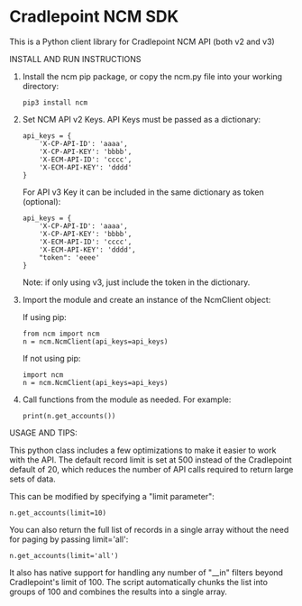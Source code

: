 # Cradlepoint NCM SDK
This is a Python client library for Cradlepoint NCM API (both v2 and v3)

INSTALL AND RUN INSTRUCTIONS

1. Install the ncm pip package, or copy the ncm.py file into your working directory:
    ```
    pip3 install ncm
    ```

2. Set NCM API v2 Keys. API Keys must be passed as a dictionary:
    ```
    api_keys = {
        'X-CP-API-ID': 'aaaa',
        'X-CP-API-KEY': 'bbbb',
        'X-ECM-API-ID': 'cccc',
        'X-ECM-API-KEY': 'dddd'
    }
    ```
    For API v3 Key it can be included in the same dictionary as token (optional):
    ```
    api_keys = {
        'X-CP-API-ID': 'aaaa',
        'X-CP-API-KEY': 'bbbb',
        'X-ECM-API-ID': 'cccc',
        'X-ECM-API-KEY': 'dddd',
        "token": 'eeee'
    }
    ```
    Note: if only using v3, just include the token in the dictionary.

3. Import the module and create an instance of the NcmClient object:
   
   If using pip:
    ```
    from ncm import ncm
    n = ncm.NcmClient(api_keys=api_keys)
    ```
   
   If not using pip:
    ```
    import ncm
    n = ncm.NcmClient(api_keys=api_keys)
    ```

4. Call functions from the module as needed. For example:
    ```
    print(n.get_accounts())
    ```
   
USAGE AND TIPS:

This python class includes a few optimizations to make it easier to work with the API.
The default record limit is set at 500 instead of the Cradlepoint default of 20, 
which reduces the number of API calls required to return large sets of data. 

This can be modified by specifying a "limit parameter":
   ```
   n.get_accounts(limit=10)
   ```
You can also return the full list of records in a single array without the need for paging
by passing limit='all':
   ```
   n.get_accounts(limit='all')
   ```
It also has native support for handling any number of "__in" filters beyond Cradlepoint's limit of 100.
The script automatically chunks the list into groups of 100 and combines the results into a single array.
